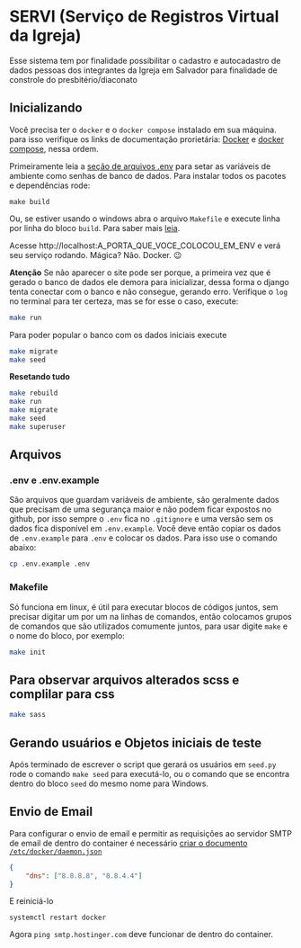 # SERVI (Serviço de Registros Virtual da Igreja)

Esse sistema tem por finalidade possibilitar o cadastro e autocadastro de dados pessoas dos integrantes da Igreja em Salvador para finalidade de constrole do presbitério/diaconato

## Inicializando

Você precisa ter o `docker` e o `docker compose` instalado em sua máquina. para isso verifique os links de documentação prorietária: [Docker](https://docs.docker.com/engine/install/) e [docker compose](https://docs.docker.com/compose/install/), nessa ordem.

Primeiramente leia a [seção de arquivos .env](env) para setar as variáveis de ambiente como senhas de banco de dados. Para instalar todos os pacotes e dependências rode:

```
make build
```

Ou, se estiver usando o windows abra o arquivo `Makefile` e execute linha por linha do bloco `build`. Para saber mais [leia](makefile).

Acesse http://localhost:A_PORTA_QUE_VOCE_COLOCOU_EM_ENV e verá seu serviço rodando. Mágica? Não. Docker. 😉

**Atenção** Se não aparecer o site pode ser porque, a primeira vez que é gerado o banco de dados ele demora para inicializar, dessa forma o django tenta conectar com o banco e não consegue, gerando erro. Verifique o `log` no terminal para ter certeza, mas se for esse o caso, execute:

```bash
make run
```

Para poder popular o banco com os dados iniciais execute

```bash
make migrate
make seed
```

**Resetando tudo**

```sh
make rebuild
make run
make migrate
make seed
make superuser
```

## Arquivos

<a id="env"></a>
### .env e .env.example

São arquivos que guardam variáveis de ambiente, são geralmente dados que precisam de uma segurança maior e não podem ficar expostos no github, por isso sempre o `.env` fica no `.gitignore` e uma versão sem os dados fica disponível em `.env.example`. Você deve então copiar os dados de `.env.example` para `.env` e colocar os dados. Para isso use o comando abaixo:

```bash
cp .env.example .env
```

<a id="makefile"></a>
### Makefile

Só funciona em linux, é útil para executar blocos de códigos juntos, sem precisar digitar um por um na linhas de comandos, então colocamos grupos de comandos que são utilizados comumente juntos, para usar digite `make` e o nome do bloco, por exemplo:

```bash
make init
```

## Para observar arquivos alterados scss e complilar para css 

```sh
make sass
```

## Gerando usuários e Objetos iniciais de teste

Após terminado de escrever o script que gerará os usuários em `seed.py` rode o comando `make seed` para executá-lo, ou o comando que se encontra dentro do bloco `seed` do mesmo nome para Windows.

## Envio de Email

Para configurar o envio de email e permitir as requisições ao servidor SMTP de email de dentro do container é necessário [criar o documento `/etc/docker/daemon.json`](https://stackoverflow.com/questions/44761246/temporary-failure-in-name-resolution-errno-3-with-docker)

```json
{
    "dns": ["8.8.8.8", "8.8.4.4"]
}
```

E reiniciá-lo

```
systemctl restart docker
```

Agora `ping smtp.hostinger.com` deve funcionar de dentro do container.